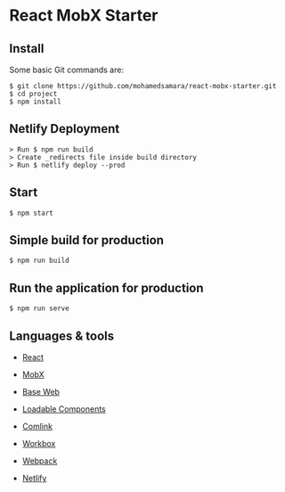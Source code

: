 # React MobX Starter

## Install

Some basic Git commands are:

```
$ git clone https://github.com/mohamedsamara/react-mobx-starter.git
$ cd project
$ npm install
```

## Netlify Deployment

```
> Run $ npm run build
> Create _redirects file inside build directory
> Run $ netlify deploy --prod
```

## Start

```
$ npm start
```

## Simple build for production

```
$ npm run build
```

## Run the application for production

```
$ npm run serve
```

## Languages & tools

- [React](https://reactjs.org/)

- [MobX](https://mobx.js.org/)

- [Base Web](https://baseweb.design/)

- [Loadable Components](https://loadable-components.com/)

- [Comlink](https://github.com/GoogleChromeLabs/comlink)

- [Workbox](https://developers.google.com/web/tools/workbox)

- [Webpack](https://webpack.js.org/)

- [Netlify](https://www.netlify.com/)
